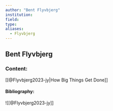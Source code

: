 ```yaml
---
author: "Bent Flyvbjerg"
institution:
field:
type:
aliases:
  - Flyvbjerg
---
```


## Bent Flyvbjerg

### Content:
[[@Flyvbjerg2023-jy|How Big Things Get Done]]

#### Bibliography:

![[@Flyvbjerg2023-jy]]
